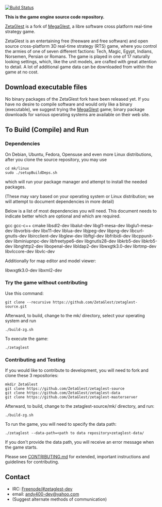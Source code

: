 [![Build Status](https://travis-ci.org/ZetaGlest/zetaglest-source.svg?branch=develop)](https://travis-ci.org/ZetaGlest/zetaglest-source)

**This is the game engine source code repository.**

[ZetaGlest](https://github.com/ZetaGlest) is a fork of [MegaGlest](http://megaglest.org/),
a libre software cross platform real-time strategy game.

ZetaGlest is an entertaining free (freeware and free software) and open
source cross-platform 3D real-time strategy (RTS) game, where you
control the armies of one of seven different factions: Tech, Magic,
Egypt, Indians, Norsemen, Persian or Romans. The game is played in one
of 17 naturally looking settings, which, like the unit models, are
crafted with great attention to detail. A lot of additional game data
can be downloaded from within the game at no cost.

## Download executable files

No binary packages of the ZetaGlest fork have been released yet. If you
have no desire to compile software and would only like a binary
(executable), we suggest trying the [MegaGlest](http://megaglest.org/)
game; binary package downloads for various operating systems are
available on their web site.

## To Build (Compile) and Run

### Dependencies

On Debian, Ubuntu, Fedora, Opensuse and even more Linux distributions,
after you clone the source repository, you may use

    cd mk/linux
    sudo ./setupBuildDeps.sh

which will run your package manager and attempt to install the needed packages.

(These may vary based on your operating system or Linux distribution;
we will attempt to document dependencies in more detail)

Below is a list of most dependencies you will need. This document needs
to indicate better which are optional and which are required.

gcc gcc-c++ cmake libsdl2-dev libalut-dev libgl1-mesa-dev
libglu1-mesa-dev libvorbis-dev libx11-dev liblua-dev libjpeg-dev
libpng-dev libcurl-gnutls-dev libircclient-dev libglew-dev libftgl-dev
libfribidi-dev libcppunit-dev libminiupnpc-dev libfreetype6-dev
libgnutls28-dev libkrb5-dev libkrb5-dev libnghttp2-dev libopenal-dev
libldap2-dev libwxgtk3.0-dev librtmp-dev libvlccore-dev libvlc-dev

Additionally for map editor and model viewer:

libwxgtk3.0-dev libxml2-dev

### Try the game without contributing

Use this command:

    git clone --recursive https://github.com/ZetaGlest/zetaglest-source.git

Afterward, to build, change to the mk/ directory, select your operating
system and run

    ./build-zg.sh

To execute the game:

    ./zetaglest

### Contributing and Testing

If you would like to contribute to development, you will need to fork and
clone these 3 repositories:

    mkdir ZetaGlest
    git clone https://github.com/ZetaGlest/zetaglest-source
    git clone https://github.com/ZetaGlest/zetaglest-data
    git clone https://github.com/ZetaGlest/zetaglest-masterserver

Afterward, to build, change to the zetaglest-source/mk/<OS> directory, and run:

    ./build-zg.sh

To run the game, you will need to specify the data path:

    ./zetaglest --data-path=<path to data repository>zetaglest-data/

If you don't provide the data path, you will receive an error message
when the game starts.

Please see [CONTRIBUTING.md](https://github.com/ZetaGlest/zetaglest-source/blob/develop/CONTRIBUTING.md)
for extended, important instructions and guidelines for contributing.

## Contact

* IRC: [Freenode/#zetaglest-dev](http://webchat.freenode.net?channels=%23zetaglest-dev&uio=d4)
* email: andy400-dev@yahoo.com
* (Suggest alternate methods of communication)
